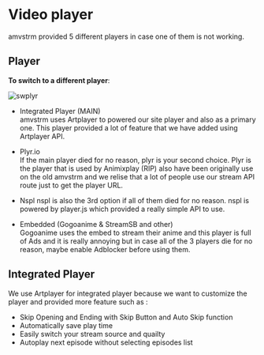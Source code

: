 # Video player

amvstrm provided 5 different players in case one of them is not working.

## Player

__To switch to a different player__:  

![swplyr](/docs_assets/switchplayer.gif)

- Integrated Player (MAIN)  
  amvstrm uses Artplayer to powered our site player and also as a primary one. This player provided a lot of feature that we have added using Artplayer API.

- Plyr.io  
  If the main player died for no reason, plyr is your second choice. Plyr is the player that is used by Animixplay (RIP) also have been originally use on the old amvstrm and we relise that a lot of people use our stream API route just to get the player URL.

- Nspl 
  nspl is also the 3rd option if all of them died for no reason. nspl is powered by player.js which provided a really simple API to use.

- Embedded (Gogoanime & StreamSB and other)  
  Gogoanime uses the embed to stream their anime and this player is full of Ads and it is really annoying but in case all of the 3 players die for no reason, maybe enable Adblocker before using them.

## Integrated Player

We use Artplayer for integrated player because we want to customize the player and provided more feature such as :

- Skip Opening and Ending with Skip Button and Auto Skip function
- Automatically save play time
- Easily switch your stream source and quailty
- Autoplay next episode without selecting episodes list





